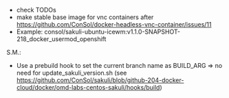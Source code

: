 * check TODOs
* make stable base image for vnc containers after https://github.com/ConSol/docker-headless-vnc-container/issues/11
* Example: consol/sakuli-ubuntu-icewm:v1.1.0-SNAPSHOT-218_docker_usermod_openshift

S.M.:
* Use a prebuild hook to set the current branch name as BUILD_ARG =>
  no need for update_sakuli_version.sh
  (see https://github.com/ConSol/sakuli/blob/github-204-docker-cloud/docker/omd-labs-centos-sakuli/hooks/build)
